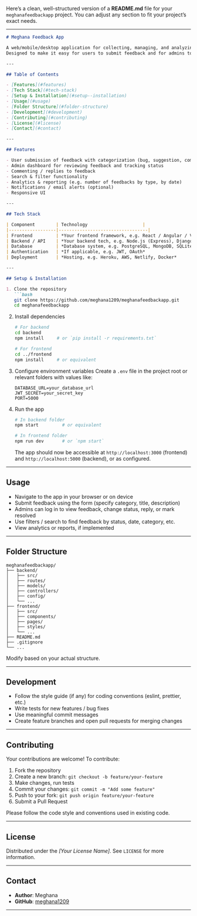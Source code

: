 Here’s a clean, well-structured version of a **README.md** file for your `meghanafeedbackapp` project. You can adjust any section to fit your project’s exact needs.

---

````markdown
# Meghana Feedback App

A web/mobile/desktop application for collecting, managing, and analyzing user feedback.  
Designed to make it easy for users to submit feedback and for admins to review, categorize, and act on it.

---

## Table of Contents

- [Features](#features)  
- [Tech Stack](#tech-stack)  
- [Setup & Installation](#setup--installation)  
- [Usage](#usage)  
- [Folder Structure](#folder-structure)  
- [Development](#development)  
- [Contributing](#contributing)  
- [License](#license)  
- [Contact](#contact)

---

## Features

- User submission of feedback with categorization (bug, suggestion, compliment, etc.)  
- Admin dashboard for reviewing feedback and tracking status  
- Commenting / replies to feedback  
- Search & filter functionality  
- Analytics & reporting (e.g. number of feedbacks by type, by date)  
- Notifications / email alerts (optional)  
- Responsive UI

---

## Tech Stack

| Component        | Technology                     |
|------------------|----------------------------------|
| Frontend         | *Your frontend framework, e.g. React / Angular / Vue / Flutter*  |
| Backend / API    | *Your backend tech, e.g. Node.js (Express), Django, Flask, etc.* |
| Database         | *Database system, e.g. PostgreSQL, MongoDB, SQLite*             |
| Authentication   | *If applicable, e.g. JWT, OAuth*                               |
| Deployment       | *Hosting, e.g. Heroku, AWS, Netlify, Docker*                  |

---

## Setup & Installation

1. Clone the repository  
   ```bash
   git clone https://github.com/meghana1209/meghanafeedbackapp.git
   cd meghanafeedbackapp
````

2. Install dependencies

   ```bash
   # For backend
   cd backend
   npm install     # or `pip install -r requirements.txt`

   # For frontend
   cd ../frontend
   npm install     # or equivalent
   ```

3. Configure environment variables
   Create a `.env` file in the project root or relevant folders with values like:

   ```
   DATABASE_URL=your_database_url
   JWT_SECRET=your_secret_key
   PORT=5000
   ```

4. Run the app

   ```bash
   # In backend folder
   npm start         # or equivalent

   # In frontend folder
   npm run dev       # or `npm start`
   ```

   The app should now be accessible at `http://localhost:3000` (frontend) and `http://localhost:5000` (backend), or as configured.

---

## Usage

* Navigate to the app in your browser or on device
* Submit feedback using the form (specify category, title, description)
* Admins can log in to view feedback, change status, reply, or mark resolved
* Use filters / search to find feedback by status, date, category, etc.
* View analytics or reports, if implemented

---

## Folder Structure

```
meghanafeedbackapp/
├── backend/
│   ├── src/
│   ├── routes/
│   ├── models/
│   ├── controllers/
│   ├── config/
│   └── ...
├── frontend/
│   ├── src/
│   ├── components/
│   ├── pages/
│   ├── styles/
│   └── ...
├── README.md
├── .gitignore
└── ...
```

Modify based on your actual structure.

---

## Development

* Follow the style guide (if any) for coding conventions (eslint, prettier, etc.)
* Write tests for new features / bug fixes
* Use meaningful commit messages
* Create feature branches and open pull requests for merging changes

---

## Contributing

Your contributions are welcome! To contribute:

1. Fork the repository
2. Create a new branch: `git checkout -b feature/your-feature`
3. Make changes, run tests
4. Commit your changes: `git commit -m "Add some feature"`
5. Push to your fork: `git push origin feature/your-feature`
6. Submit a Pull Request

Please follow the code style and conventions used in existing code.

---

## License

Distributed under the *\[Your License Name]*. See `LICENSE` for more information.

---

## Contact

* **Author**: Meghana
* **GitHub**: [meghana1209](https://github.com/meghana1209)


---

